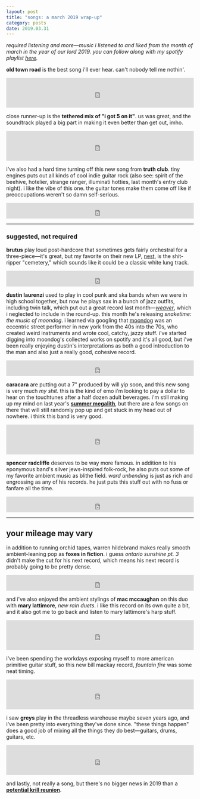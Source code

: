 ```yaml
---
layout: post
title: "songs: a march 2019 wrap-up"
category: posts
date: 2019.03.31
---
```


*required listening and more—music i listened to and liked from the month of march in the year of our lord 2019. you can follow along with my spotify playlist [here](https://open.spotify.com/playlist/5oJYx99uthizmX34ptPomI?si=BSVMRH9cSReell117Zq7lg).*

**old town road** is the best song i'll ever hear. can't nobody tell me nothin'. 
<iframe src="https://open.spotify.com/embed/track/53CJANUxooaqGOtdsBTh7O" width="100%" height="80px" frameborder="0" allowtransparency="true" allow="encrypted-media"></iframe>
<br />

close runner-up is the **tethered mix of "i got 5 on it"**. us was great, and the soundtrack played a big part in making it even better than get out, imho.
<iframe src="https://open.spotify.com/embed/track/54tDTpTSYWjlJN1RDRaDcX" width="100%" height="80px" frameborder="0" allowtransparency="true" allow="encrypted-media"></iframe>
<br />

i've also had a hard time turning off this new song from **truth club**. tiny engines puts out all kinds of cool indie guitar rock (also see: spirit of the beehive, hotelier, strange ranger, illuminati hotties, last month's entry club night). i like the vibe of this one. the guitar tones make them come off like if preoccupations weren't so damn self-serious.
<iframe style="border: 0; width: 100%; height: 42px;" src="https://bandcamp.com/EmbeddedPlayer/album=3769439333/size=small/bgcol=ffffff/linkcol=0687f5/track=139622531/transparent=true/" seamless><a href="http://truthclub.bandcamp.com/album/not-an-exit">Not An Exit by Truth Club</a></iframe>
<br />

---
### suggested, not required

**brutus** play loud post-hardcore that sometimes gets fairly orchestral for a three-piece—it's great, but my favorite on their new LP, [nest](https://wearebrutus.bandcamp.com/album/nest), is the shit-ripper "cemetery," which sounds like it could be a classic white lung track.
<iframe style="border: 0; width: 100%; height: 42px;" src="https://bandcamp.com/EmbeddedPlayer/album=4232047817/size=small/bgcol=ffffff/linkcol=0687f5/track=68818495/transparent=true/" seamless><a href="http://wearebrutus.bandcamp.com/album/nest">Nest by BRUTUS</a></iframe>
<br />

**dustin laurenzi** used to play in cool punk and ska bands when we were in high school together, but now he plays sax in a bunch of jazz outfits, including twin talk, which put out a great record last month—[*weaver*](https://twintalk.bandcamp.com/album/weaver), which i neglected to include in the round-up. this month he's releasing *snaketime: the music of moondog*. i learned via googling that [moondog](https://en.wikipedia.org/wiki/Moondog) was an eccentric street performer in new york from the 40s into the 70s, who created weird instruments and wrote cool, catchy, jazzy stuff. i've started digging into moondog's collected works on spotify and it's all good, but i've been really enjoying dustin's interpretations as both a good introduction to the man and also just a really good, cohesive record.
<iframe style="border: 0; width: 100%; height: 42px;" src="https://bandcamp.com/EmbeddedPlayer/album=3800588212/size=small/bgcol=ffffff/linkcol=0687f5/track=3212166693/transparent=true/" seamless><a href="http://astrallaurenzi.bandcamp.com/album/snaketime-the-music-of-moondog">Snaketime: The Music of Moondog by Dustin Laurenzi</a></iframe>
<br />

**caracara** are putting out a 7" produced by will yip soon, and this new song is very much *my shit*. this is the kind of emo i'm looking to pay a dollar to hear on the touchtunes after a half dozen adult beverages. i'm still making up my mind on last year's [**summer megalith**](https://www.youtube.com/watch?v=r0G7I8dJyYs), but there are a few songs on there that will still randomly pop up and get stuck in my head out of nowhere. i think this band is very good.
<iframe src="https://open.spotify.com/embed/track/6fTANs0GHoKnLyx8yVqf1R" width="100%" height="80px" frameborder="0" allowtransparency="true" allow="encrypted-media"></iframe>
<br />

**spencer radcliffe** deserves to be way more famous. in addition to his eponymous band's silver jews-inspired folk-rock, he also puts out some of my favorite ambient music as blithe field. *ward unbending* is just as rich and engrossing as any of his records. he just puts this stuff out with no fuss or fanfare all the time.
<iframe style="border: 0; width: 100%; height: 42px;" src="https://bandcamp.com/EmbeddedPlayer/album=2089713672/size=small/bgcol=ffffff/linkcol=0687f5/transparent=true/" seamless><a href="http://blithefield.bandcamp.com/album/ward-unbending">Ward Unbending by Blithe Field</a></iframe>
<br />

---
## your mileage may vary

in addition to running orchid tapes, warren hildebrand makes really smooth ambient-leaning pop as **foxes in fiction**. i guess *ontario sunshine pt. 3* didn't make the cut for his next record, which means his next record is probably going to be pretty dense.
<iframe style="border: 0; width: 100%; height: 42px;" src="https://bandcamp.com/EmbeddedPlayer/track=3909090846/size=small/bgcol=ffffff/linkcol=0687f5/transparent=true/" seamless><a href="http://foxesinfiction.bandcamp.com/track/ontario-sunshine-pt-3-feat-emily-yacina">Ontario Sunshine pt. 3 (feat. Emily Yacina) by Foxes in Fiction</a></iframe>
<br />

and i've also enjoyed the ambient stylings of **mac mccaughan** on this duo with **mary lattimore**, *new rain duets*. i like this record on its own quite a bit, and it also got me to go back and listen to mary lattimore's harp stuff.
<iframe src="https://open.spotify.com/embed/album/1gmSf3ZNJwzkrCwtK0wzFD" width="100%" height="80px" frameborder="0" allowtransparency="true" allow="encrypted-media"></iframe>
<br />

i've been spending the workdays exposing myself to more american primitive guitar stuff, so this new bill mackay record, *fountain fire* was some neat timing.
<iframe src="https://open.spotify.com/embed/album/0EDg922KteEGWpTc3Icrui" width="100%" height="80px" frameborder="0" allowtransparency="true" allow="encrypted-media"></iframe>
<br />

i saw **greys** play in the threadless warehouse maybe seven years ago, and i've been pretty into everything they've done since. "these things happen" does a good job of mixing all the things they do best—guitars, drums, guitars, etc.
<iframe src="https://open.spotify.com/embed/track/2EzWsNBU7kCjIZmHvoYHMV" width="100%" height="80px" frameborder="0" allowtransparency="true" allow="encrypted-media"></iframe>
<br />

and lastly, not really a song, but there's no bigger news in 2019 than a [**potential krill reunion**](https://www.stereogum.com/2035138/krill-regroup-as-obstacle/news/).
